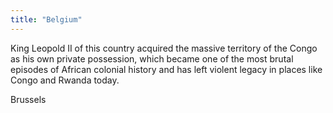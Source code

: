 ```yaml
---
title: "Belgium"
---
```

King Leopold II of this country acquired the massive territory of the Congo as his own private possession, which became one of the most brutal episodes of African colonial history and has left violent legacy in places like Congo and Rwanda today.

Brussels

